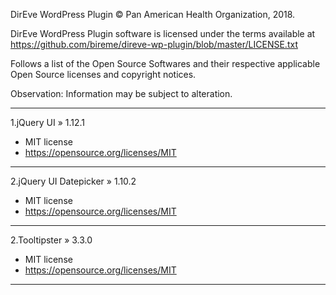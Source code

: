 DirEve WordPress Plugin © Pan American Health Organization, 2018.

DirEve WordPress Plugin software is licensed under the terms available at https://github.com/bireme/direve-wp-plugin/blob/master/LICENSE.txt

Follows a list of the Open Source Softwares and their respective applicable Open Source licenses and copyright notices.

Observation: Information may be subject to alteration.

***
1.jQuery UI » 1.12.1

* MIT license
* https://opensource.org/licenses/MIT
***
2.jQuery UI Datepicker » 1.10.2

* MIT license
* https://opensource.org/licenses/MIT
***
2.Tooltipster » 3.3.0

* MIT license
* https://opensource.org/licenses/MIT
***
